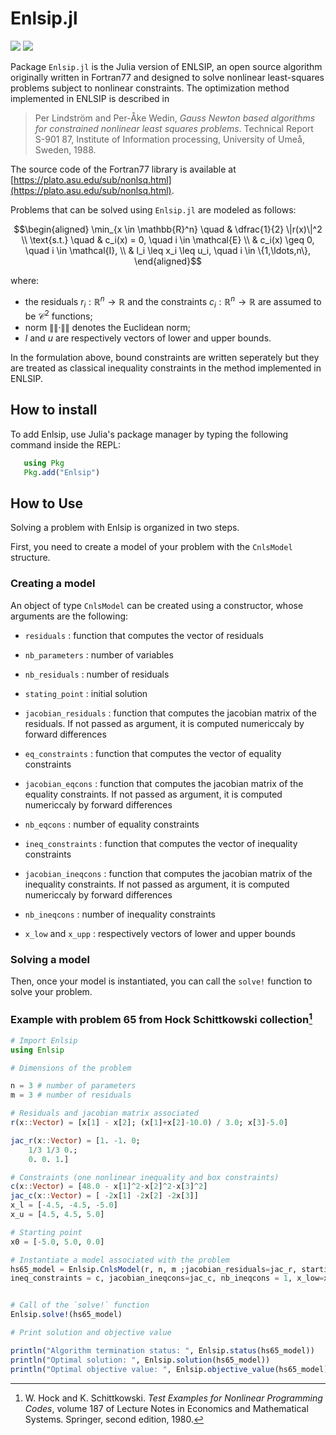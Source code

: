 # Enlsip.jl

[![](https://img.shields.io/badge/docs-stable-green.svg)](https://uncertainlab.github.io/Enlsip.jl/stable/) [![](https://img.shields.io/badge/docs-dev-blue.svg)](https://uncertainlab.github.io/Enlsip.jl/dev/) 

Package `Enlsip.jl` is the Julia version of ENLSIP, an open source algorithm originally written in Fortran77 and designed to solve nonlinear least-squares problems subject to nonlinear constraints.
The optimization method implemented in ENLSIP is described in
 
> Per Lindström and Per-Åke Wedin, *Gauss Newton based algorithms for constrained nonlinear least squares problems*.
> Technical Report S-901 87, Institute of Information processing, University of Umeå, Sweden, 1988.

The source code of the Fortran77 library is available at [https://plato.asu.edu/sub/nonlsq.html](https://plato.asu.edu/sub/nonlsq.html).

Problems that can be solved using `Enlsip.jl` are modeled as follows:

```math
\begin{aligned}
\min_{x \in \mathbb{R}^n} \quad &  \dfrac{1}{2} \|r(x)\|^2 \\
\text{s.t.} \quad & c_i(x) = 0, \quad i \in \mathcal{E} \\
& c_i(x) \geq 0, \quad i \in \mathcal{I}, \\
& l_i \leq x_i \leq u_i, \quad i \in \{1,\ldots,n\}, 
\end{aligned}
```

where:

* the residuals $r_i:\mathbb{R}^n\rightarrow\mathbb{R}$ and the constraints $c_i:\mathbb{R}^n\rightarrow\mathbb{R}$ are assumed to be $\mathcal{C}^2$ functions;
* norm $\|\|\cdot\|\|$ denotes the Euclidean norm;
* $l$ and $u$ are respectively vectors of lower and upper bounds.

In the formulation above, bound constraints are written seperately but they are treated as classical inequality constraints in the method implemented in ENLSIP.

## How to install

To add Enlsip, use Julia's package manager by typing the following command inside the REPL:

```julia
   using Pkg
   Pkg.add("Enlsip")
```

## How to Use

Solving a problem with Enlsip is organized in two steps.

First, you need to create a model of your problem with the `CnlsModel` structure.

### Creating a model

An object of type `CnlsModel` can be created using a constructor, whose arguments are the following:

* `residuals` : function that computes the vector of residuals

* `nb_parameters` : number of variables

* `nb_residuals` : number of residuals

* `stating_point` : initial solution

* `jacobian_residuals` : function that computes the jacobian matrix of the residuals. If not passed as argument, it is computed numericcaly by forward differences

* `eq_constraints` : function that computes the vector of equality constraints

* `jacobian_eqcons` : function that computes the jacobian matrix of the equality constraints. If not passed as argument, it is computed numericcaly by forward differences

* `nb_eqcons` : number of equality constraints

* `ineq_constraints` : function that computes the vector of inequality constraints

* `jacobian_ineqcons` : function that computes the jacobian matrix of the inequality constraints. If not passed as argument, it is computed numericcaly by forward differences

* `nb_ineqcons` : number of inequality constraints

* `x_low` and `x_upp` : respectively vectors of lower and upper bounds

### Solving a model

Then, once your model is instantiated, you can call the `solve!` function to solve your problem.

### Example with problem 65 from Hock Schittkowski collection[^HS80]

```julia
# Import Enlsip
using Enlsip

# Dimensions of the problem

n = 3 # number of parameters
m = 3 # number of residuals

# Residuals and jacobian matrix associated
r(x::Vector) = [x[1] - x[2]; (x[1]+x[2]-10.0) / 3.0; x[3]-5.0]

jac_r(x::Vector) = [1. -1. 0;
    1/3 1/3 0.;
    0. 0. 1.]

# Constraints (one nonlinear inequality and box constraints)
c(x::Vector) = [48.0 - x[1]^2-x[2]^2-x[3]^2]
jac_c(x::Vector) = [ -2x[1] -2x[2] -2x[3]]
x_l = [-4.5, -4.5, -5.0]
x_u = [4.5, 4.5, 5.0] 

# Starting point 
x0 = [-5.0, 5.0, 0.0]

# Instantiate a model associated with the problem 
hs65_model = Enlsip.CnlsModel(r, n, m ;jacobian_residuals=jac_r, starting_point=x0,
ineq_constraints = c, jacobian_ineqcons=jac_c, nb_ineqcons = 1, x_low=x_l, x_upp=x_u)


# Call of the `solve!` function
Enlsip.solve!(hs65_model)

# Print solution and objective value

println("Algorithm termination status: ", Enlsip.status(hs65_model))
println("Optimal solution: ", Enlsip.solution(hs65_model))
println("Optimal objective value: ", Enlsip.objective_value(hs65_model))
```
[^HS80]: W. Hock and K. Schittkowski. *Test Examples for Nonlinear Programming Codes*, volume 187 of Lecture Notes in Economics and Mathematical Systems. Springer, second edition, 1980.
